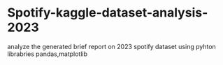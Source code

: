 # Spotify-kaggle-dataset-analysis-2023
analyze the generated brief report on 2023 spotify dataset using pyhton librabries pandas,matplotlib
